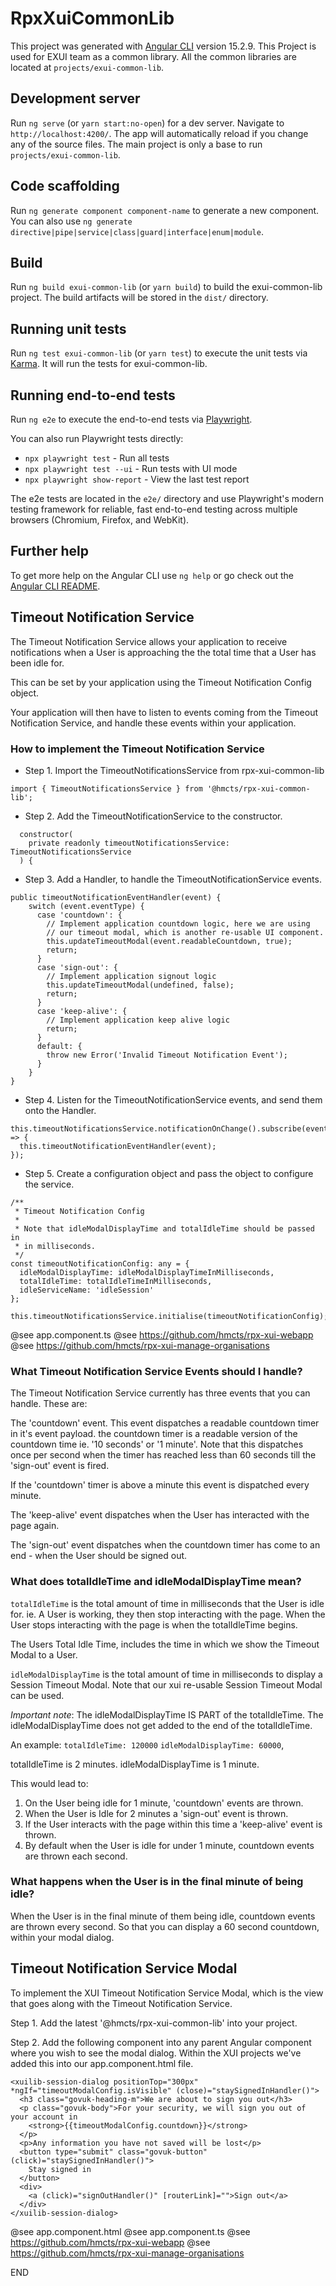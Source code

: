 # RpxXuiCommonLib

This project was generated with [Angular CLI](https://github.com/angular/angular-cli) version 15.2.9.
This Project is used for EXUI team as a common library.
All the common libraries are located at `projects/exui-common-lib`.

## Development server

Run `ng serve` (or `yarn start:no-open`) for a dev server. Navigate to `http://localhost:4200/`. The app will automatically reload if you change any of the source files.
The main project is only a base to run `projects/exui-common-lib`.

## Code scaffolding

Run `ng generate component component-name` to generate a new component. You can also use `ng generate directive|pipe|service|class|guard|interface|enum|module`.

## Build

Run `ng build exui-common-lib` (or `yarn build`) to build the exui-common-lib project. The build artifacts will be stored in the `dist/` directory.

## Running unit tests

Run `ng test exui-common-lib` (or `yarn test`) to execute the unit tests via [Karma](https://karma-runner.github.io).
It will run the tests for exui-common-lib.

## Running end-to-end tests

Run `ng e2e` to execute the end-to-end tests via [Playwright](https://playwright.dev/).

You can also run Playwright tests directly:
- `npx playwright test` - Run all tests
- `npx playwright test --ui` - Run tests with UI mode
- `npx playwright show-report` - View the last test report

The e2e tests are located in the `e2e/` directory and use Playwright's modern testing framework for reliable, fast end-to-end testing across multiple browsers (Chromium, Firefox, and WebKit).

## Further help

To get more help on the Angular CLI use `ng help` or go check out the [Angular CLI README](https://github.com/angular/angular-cli/blob/master/README.md).


## Timeout Notification Service

The Timeout Notification Service allows your application to receive notifications
when a User is approaching the the total time that a User has been idle for.

This can be set by your application using the Timeout Notification Config object.

Your application will then have to listen to events coming from the Timeout Notification Service,
and handle these events within your application.

### How to implement the Timeout Notification Service

* Step 1. Import the TimeoutNotificationsService from rpx-xui-common-lib
```
import { TimeoutNotificationsService } from '@hmcts/rpx-xui-common-lib';
```
* Step 2. Add the TimeoutNotificationService to the constructor.
```
  constructor(
    private readonly timeoutNotificationsService: TimeoutNotificationsService
  ) {
```
* Step 3. Add a Handler, to handle the TimeoutNotificationService events.
```
public timeoutNotificationEventHandler(event) {
	switch (event.eventType) {
	  case 'countdown': {
	  	// Implement application countdown logic, here we are using
	  	// our timeout modal, which is another re-usable UI component.
	    this.updateTimeoutModal(event.readableCountdown, true);
	    return;
	  }
	  case 'sign-out': {
	  	// Implement application signout logic
	    this.updateTimeoutModal(undefined, false);
	    return;
	  }
	  case 'keep-alive': {
	  	// Implement application keep alive logic
	    return;
	  }
	  default: {
	    throw new Error('Invalid Timeout Notification Event');
	  }
	}
}
```
* Step 4. Listen for the TimeoutNotificationService events, and send them onto the Handler.
```
this.timeoutNotificationsService.notificationOnChange().subscribe(event => {
  this.timeoutNotificationEventHandler(event);
});
```
* Step 5. Create a configuration object and pass the object to configure the service.
```
/**
 * Timeout Notification Config
 * 
 * Note that idleModalDisplayTime and totalIdleTime should be passed in
 * in milliseconds.
 */
const timeoutNotificationConfig: any = {
  idleModalDisplayTime: idleModalDisplayTimeInMilliseconds,
  totalIdleTime: totalIdleTimeInMilliseconds,
  idleServiceName: 'idleSession'
};

this.timeoutNotificationsService.initialise(timeoutNotificationConfig);
```

@see app.component.ts
@see https://github.com/hmcts/rpx-xui-webapp
@see https://github.com/hmcts/rpx-xui-manage-organisations

### What Timeout Notification Service Events should I handle?

The Timeout Notification Service currently has three events that you can handle. These are:

The 'countdown' event. This event dispatches a readable countdown timer in it's event payload. the countdown
timer is a readable version of the countdown time ie. '10 seconds' or '1 minute'. Note that this dispatches
once per second when the timer has reached less than 60 seconds till the 'sign-out' event is fired.

If the 'countdown' timer is above a minute this event is dispatched every minute.

The 'keep-alive' event dispatches when the User has interacted with the page again.

The 'sign-out' event dispatches when the countdown timer has come to an end - when the User
should be signed out.

### What does totalIdleTime and idleModalDisplayTime mean?

```totalIdleTime``` is the total amount of time in milliseconds that the User is idle for. ie.
A User is working, they then stop interacting with the page. When the User stops interacting 
with the page is when the totalIdleTime begins.

The Users Total Idle Time, includes the time in which we show the Timeout Modal to a User.

```idleModalDisplayTime``` is the total amount of time in milliseconds to display a Session Timeout Modal.
Note that our xui re-usable Session Timeout Modal can be used.

*Important note*: The idleModalDisplayTime IS PART of the totalIdleTime. The idleModalDisplayTime does not get added to the end of the totalIdleTime.

An example:
`totalIdleTime: 120000`
`idleModalDisplayTime: 60000`,

totalIdleTime is 2 minutes.
idleModalDisplayTime is 1 minute.

This would lead to:
1. On the User being idle for 1 minute, 'countdown' events are thrown.
2. When the User is Idle for 2 minutes a 'sign-out' event is thrown. 
3. If the User interacts with the page within this time a 'keep-alive' event is thrown.
4. By default when the User is idle for under 1 minute, countdown events are thrown each second. 

### What happens when the User is in the final minute of being idle?

When the User is in the final minute of them being idle,
countdown events are thrown every second. So that you can display
a 60 second countdown, within your modal dialog.

## Timeout Notification Service Modal

To implement the XUI Timeout Notification Service Modal, which is the view that goes along with the Timeout Notification Service.

Step 1. Add the latest '@hmcts/rpx-xui-common-lib' into your project.

Step 2. Add the following component into any parent Angular component where you wish to see the modal dialog. Within the XUI projects we've added this into our app.component.html file.

```
<xuilib-session-dialog positionTop="300px" *ngIf="timeoutModalConfig.isVisible" (close)="staySignedInHandler()">
  <h3 class="govuk-heading-m">We are about to sign you out</h3>
  <p class="govuk-body">For your security, we will sign you out of your account in
    <strong>{{timeoutModalConfig.countdown}}</strong>
  </p>
  <p>Any information you have not saved will be lost</p>
  <button type="submit" class="govuk-button" (click)="staySignedInHandler()">
    Stay signed in
  </button>
  <div>
    <a (click)="signOutHandler()" [routerLink]="">Sign out</a>
  </div>
</xuilib-session-dialog>
```

@see app.component.html
@see app.component.ts
@see https://github.com/hmcts/rpx-xui-webapp
@see https://github.com/hmcts/rpx-xui-manage-organisations

END

